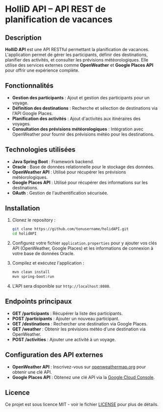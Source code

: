 # HolliD API – API REST de planification de vacances

## Description

**HolliD API** est une API RESTful permettant la planification de vacances. L'application permet de gérer les participants, définir des destinations, planifier des activités, et consulter les prévisions météorologiques. Elle utilise des services externes comme **OpenWeather** et **Google Places API** pour offrir une expérience complète.

## Fonctionnalités

- **Gestion des participants** : Ajout et gestion des participants pour un voyage.
- **Définition des destinations** : Recherche et sélection de destinations via l'API Google Places.
- **Planification des activités** : Ajout d'activités aux itinéraires des voyages.
- **Consultation des prévisions météorologiques** : Intégration avec OpenWeather pour fournir des prévisions météo pour les destinations.

## Technologies utilisées

- **Java Spring Boot** : Framework backend.
- **Oracle** : Base de données relationnelle pour le stockage des données.
- **OpenWeather API** : Utilisé pour récupérer les prévisions météorologiques.
- **Google Places API** : Utilisé pour récupérer des informations sur les destinations.
- **OAuth** : Gestion de l'authentification sécurisée.

## Installation

1. Clonez le repository :
    ```bash
    git clone https://github.com/tonusername/holidAPI.git
    cd holidAPI
    ```

2. Configurez votre fichier `application.properties` pour y ajouter vos clés API (OpenWeather, Google Places) et les informations de connexion à votre base de données Oracle.

3. Compilez et exécutez l'application :
    ```bash
    mvn clean install
    mvn spring-boot:run
    ```

4. L'API sera disponible sur `http://localhost:8080`.

## Endpoints principaux

- **GET /participants** : Récupérer la liste des participants.
- **POST /participants** : Ajouter un nouveau participant.
- **GET /destinations** : Rechercher une destination via Google Places.
- **GET /weather** : Obtenir les prévisions météo d'une destination via OpenWeather.
- **POST /activities** : Ajouter une activité à un voyage.

## Configuration des API externes

- **OpenWeather API** : Inscrivez-vous sur [openweathermap.org](https://openweathermap.org) pour obtenir une clé API.
- **Google Places API** : Obtenez une clé API via la [Google Cloud Console](https://console.cloud.google.com/).

## Licence

Ce projet est sous licence MIT - voir le fichier [LICENSE](LICENSE) pour plus de détails.
